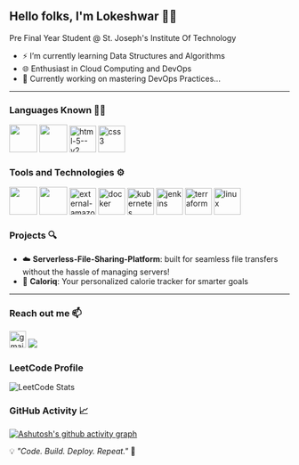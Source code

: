 ## Hello folks, I'm Lokeshwar 🙋‍♂️

Pre Final Year Student @ St. Joseph's Institute Of Technology

- ⚡ I’m currently learning Data Structures and Algorithms
- 🌐 Enthusiast in Cloud Computing and DevOps
- 🌱 Currently working on mastering DevOps Practices...
  
---

### Languages Known 👨‍💻
<img height="50" width="50" src="https://img.icons8.com/color/48/000000/java-coffee-cup-logo.png" /> <img height="50" width="50" src="https://img.icons8.com/color/48/000000/c-programming.png" /> <img width="48" height="48" src="https://img.icons8.com/color/48/html-5--v2.png" alt="html-5--v2"/> <img width="48" height="48" src="https://img.icons8.com/fluency/48/css3.png" alt="css3"/>

### Tools and Technologies ⚙
<img height="50" width="50" src="https://img.icons8.com/color/48/000000/visual-studio-code-2019.png"/> <img height="50" width="50" src="https://img.icons8.com/color/50/000000/git.png"/> <img width="48" height="48" src="https://img.icons8.com/external-tal-revivo-fresh-tal-revivo/48/external-amazon-web-services-a-subsidiary-of-amazon-that-provides-on-demand-cloud-computing-logo-fresh-tal-revivo.png" alt="external-amazon-web-services-a-subsidiary-of-amazon-that-provides-on-demand-cloud-computing-logo-fresh-tal-revivo"/> <img width="48" height="48" src="https://img.icons8.com/color/48/docker.png" alt="docker"/> <img width="48" height="48" src="https://img.icons8.com/color/48/kubernetes.png" alt="kubernetes"/> <img width="48" height="48" src="https://img.icons8.com/color/48/jenkins.png" alt="jenkins"/> <img width="48" height="48" src="https://img.icons8.com/color/48/terraform.png" alt="terraform"/> <img width="48" height="48" src="https://img.icons8.com/color/48/linux.png" alt="linux"/>

### Projects 🔍

- ☁️ **Serverless-File-Sharing-Platform**: built for seamless file transfers without the hassle of managing servers!
- 🌱 **Caloriq**: Your personalized calorie tracker for smarter goals

---

### Reach out me 📫
[<img width="30" height="30" src="https://img.icons8.com/fluency/48/gmail-new.png" alt="gmail-new"/>](mailto:lokeshwarrajan4@gmail.com) [<img src="https://img.shields.io/badge/LinkedIn-0077B5?style=for-the-badge&logo=linkedin&logoColor=white" />](www.linkedin.com/in/lokeshwar-rajan/)  

### LeetCode Profile

![LeetCode Stats](https://leetcard.jacoblin.cool/Lokeshwar07?theme=light&font=Noto%20Sans%20Display)

### GitHub Activity 📈

[![Ashutosh's github activity graph](https://github-readme-activity-graph.vercel.app/graph?username=Lokeshwar-Rajan&bg_color=000000&color=8c8fee&line=00398f&point=ffffff&area=true&hide_border=true)](https://github.com/ashutosh00710/github-readme-activity-graph)


💡 *"Code. Build. Deploy. Repeat."* 🚀
 
